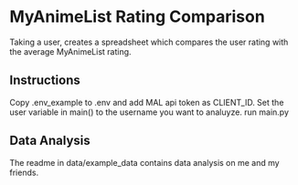 # MyAnimeList Rating Comparison
Taking a user, creates a spreadsheet which compares
the user rating with the average MyAnimeList rating.

## Instructions
Copy .env_example to .env and add MAL api token as CLIENT_ID.
Set the user variable in main() to the username you want to analuyze.
run main.py

## Data Analysis
The readme in data/example_data contains data analysis on me and my friends.
